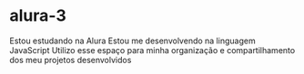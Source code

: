 # alura-3
Estou estudando na Alura
Estou me desenvolvendo na linguagem JavaScript
Utilizo esse espaço para minha organização e compartilhamento dos meu projetos desenvolvidos
